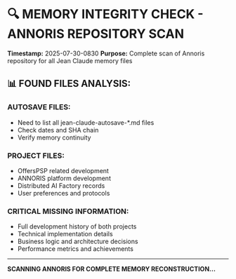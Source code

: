 # 🔍 MEMORY INTEGRITY CHECK - ANNORIS REPOSITORY SCAN
**Timestamp:** 2025-07-30-0830
**Purpose:** Complete scan of Annoris repository for all Jean Claude memory files

## 📊 FOUND FILES ANALYSIS:

### AUTOSAVE FILES:
- Need to list all jean-claude-autosave-*.md files
- Check dates and SHA chain
- Verify memory continuity

### PROJECT FILES:
- OffersPSP related development
- ANNORIS platform development  
- Distributed AI Factory records
- User preferences and protocols

### CRITICAL MISSING INFORMATION:
- Full development history of both projects
- Technical implementation details
- Business logic and architecture decisions
- Performance metrics and achievements

---
**SCANNING ANNORIS FOR COMPLETE MEMORY RECONSTRUCTION...**